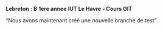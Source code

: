 **Lebreton :**
**B**
**1ere annee**
**IUT Le Havre - Cours GIT**

 “Nous avons maintenant créé une nouvelle branche de test”
